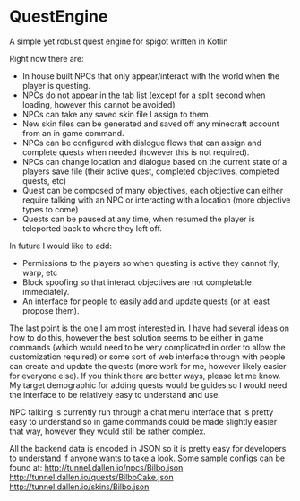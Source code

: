 # QuestEngine
A simple yet robust quest engine for spigot written in Kotlin

Right now there are:
 - In house built NPCs that only appear/interact with the world when the player is questing.
 - NPCs do not appear in the tab list (except for a split second when loading, however this cannot be avoided)
 - NPCs can take any saved skin file I assign to them.
 - New skin files can be generated and saved off any minecraft account from an in game command.
 - NPCs can be configured with dialogue flows that can assign and complete quests when needed (however this is not required).
 - NPCs can change location and dialogue based on the current state of a players save file (their active quest, completed objectives, completed quests, etc)
 - Quest can be composed of many objectives, each objective can either require talking with an NPC or interacting with a location (more objective types to come)
 - Quests can be paused at any time, when resumed the player is teleported back to where they left off.

In future I would like to add:
 - Permissions to the players so when questing is active they cannot fly, warp, etc
 - Block spoofing so that interact objectives are not completable immediately.
 - An interface for people to easily add and update quests (or at least propose them).
 
The last point is the one I am most interested in. I have had several ideas on how to do this, however the best solution seems to be either in game commands (which would need to be very complicated in order to allow the customization required) or some sort of web interface through with people can create and update the quests (more work for me, however likely easier for everyone else). If you think there are better ways, please let me know. My target demographic for adding quests would be guides so I would need the interface to be relatively easy to understand and use.

NPC talking is currently run through a chat menu interface that is pretty easy to understand so in game commands could be made slightly easier that way, however they would still be rather complex.

All the backend data is encoded in JSON so it is pretty easy for developers to understand if anyone wants to take a look. Some sample configs can be found at:
http://tunnel.dallen.io/npcs/Bilbo.json
http://tunnel.dallen.io/quests/BilboCake.json
http://tunnel.dallen.io/skins/Bilbo.json